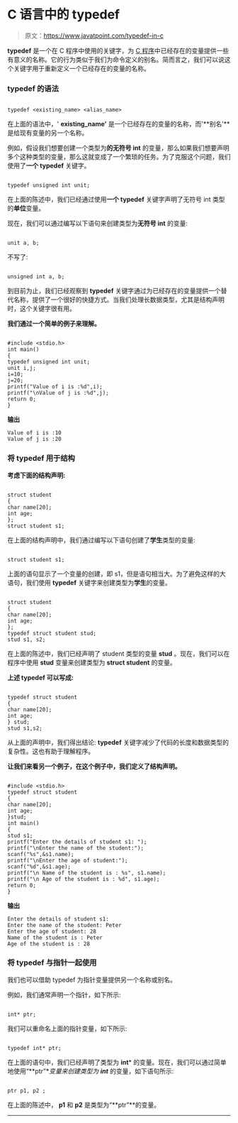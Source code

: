 # C 语言中的 typedef

> 原文：<https://www.javatpoint.com/typedef-in-c>

**typedef** 是一个在 C 程序中使用的关键字，为 [C 程序](https://www.javatpoint.com/c-programs)中已经存在的变量提供一些有意义的名称。它的行为类似于我们为命令定义的别名。简而言之，我们可以说这个关键字用于重新定义一个已经存在的变量的名称。

### typedef 的语法

```

typedef <existing_name> <alias_name>

```

在上面的语法中，' **existing_name'** 是一个已经存在的变量的名称，而'**别名'**是给现有变量的另一个名称。

例如，假设我们想要创建一个类型为**的无符号 int** 的变量，那么如果我们想要声明多个这种类型的变量，那么这就变成了一个繁琐的任务。为了克服这个问题，我们使用了**一个 typedef** 关键字。

```

typedef unsigned int unit;

```

在上面的陈述中，我们已经通过使用**一个 typedef** 关键字声明了无符号 int 类型的**单位**变量。

现在，我们可以通过编写以下语句来创建类型为**无符号 int** 的变量:

```

unit a, b; 

```

不写了:

```

unsigned int a, b;

```

到目前为止，我们已经观察到 **typedef** 关键字通过为已经存在的变量提供一个替代名称，提供了一个很好的快捷方式。当我们处理长数据类型，尤其是结构声明时，这个关键字很有用。

**我们通过一个简单的例子来理解。**

```

#include <stdio.h>
int main()
{
typedef unsigned int unit;
unit i,j;
i=10;
j=20;
printf("Value of i is :%d",i);
printf("\nValue of j is :%d",j);
return 0;
}

```

**输出**

```
Value of i is :10 
Value of j is :20 

```

### 将 typedef 用于结构

**考虑下面的结构声明:**

```

struct student
{
char name[20];
int age;
};
struct student s1; 

```

在上面的结构声明中，我们通过编写以下语句创建了**学生**类型的变量:

```

struct student s1;

```

上面的语句显示了一个变量的创建，即 s1，但是语句相当大。为了避免这样的大语句，我们使用 **typedef** 关键字来创建类型为**学生**的变量。

```

struct student
{
char name[20];
int age;
};
typedef struct student stud;
stud s1, s2; 

```

在上面的陈述中，我们已经声明了 student 类型的变量 **stud** 。现在，我们可以在程序中使用 **stud** 变量来创建类型为 **struct student** 的变量。

**上述 typedef 可以写成:**

```

typedef struct student
{
char name[20];
int age; 
} stud;
stud s1,s2;

```

从上面的声明中，我们得出结论: **typedef** 关键字减少了代码的长度和数据类型的复杂性。这也有助于理解程序。

**让我们来看另一个例子，在这个例子中，我们定义了结构声明。**

```

#include <stdio.h>
typedef struct student
{
char name[20];
int age;
}stud;
int main()
{
stud s1;
printf("Enter the details of student s1: ");
printf("\nEnter the name of the student:");
scanf("%s",&s1.name);
printf("\nEnter the age of student:");
scanf("%d",&s1.age);
printf("\n Name of the student is : %s", s1.name);
printf("\n Age of the student is : %d", s1.age);
return 0;
}

```

**输出**

```
Enter the details of student s1: 
Enter the name of the student: Peter 
Enter the age of student: 28 
Name of the student is : Peter 
Age of the student is : 28 

```

### 将 typedef 与指针一起使用

我们也可以借助 typedef 为指针变量提供另一个名称或别名。

例如，我们通常声明一个指针，如下所示:

```

int* ptr;

```

我们可以重命名上面的指针变量，如下所示:

```

typedef int* ptr;

```

在上面的语句中，我们已经声明了类型为 **int*** 的变量。现在，我们可以通过简单地使用“**ptr”**变量来创建类型为 **int*** 的变量，如下语句所示:

```

ptr p1, p2 ;

```

在上面的陈述中， **p1** 和 **p2** 是类型为“**ptr”**的变量。

* * *